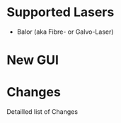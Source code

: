 # Supported Lasers
- Balor (aka Fibre- or Galvo-Laser)

# New GUI

# Changes
Detailled list of Changes

